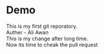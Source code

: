 # Demo
This is my first git reporatory.
<br>
Auther - Ali Awan
<br>
This is my change after long time.
<br>
Now its time to cheak the pull request
